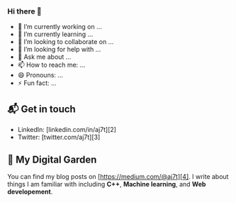 ### Hi there 👋

- 🔭 I’m currently working on ...
- 🌱 I’m currently learning ...
- 👯 I’m looking to collaborate on ...
- 🤔 I’m looking for help with ...
- 💬 Ask me about ...
- 📫 How to reach me: ...
- 😄 Pronouns: ...
- ⚡ Fun fact: ...


## 📬 Get in touch

- LinkedIn: [linkedin.com/in/aj7t][2]
- Twitter: [twitter.com/aj7t][3]


## 🌳 My Digital Garden

You can find my blog posts on [https://medium.com/@aj7t][4]. I write about things I
am familiar with including **C++**, **Machine learning**, and **Web developement**.

 
